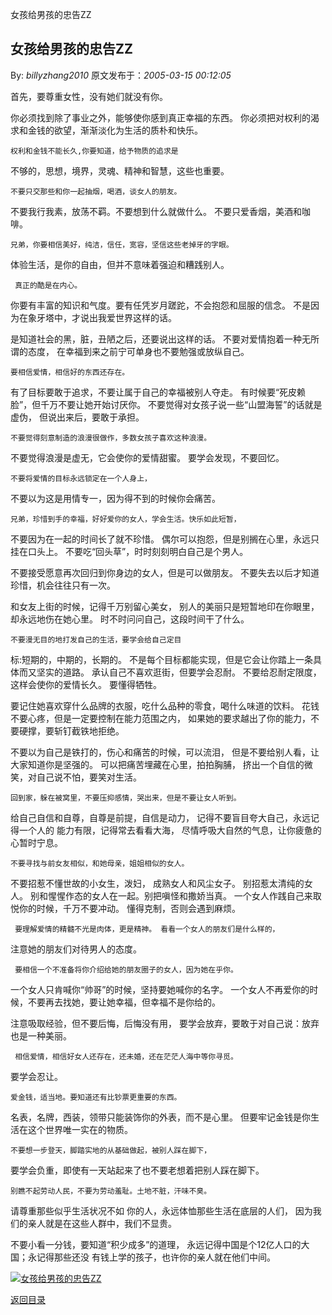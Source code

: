 女孩给男孩的忠告ZZ
## 女孩给男孩的忠告ZZ

By: *billyzhang2010* 原文发布于：*2005-03-15 00:12:05*

   首先，要尊重女性，没有她们就没有你。

你必须找到除了事业之外，能够使你感到真正幸福的东西。 你必须把对权利的渴求和金钱的欲望，渐渐淡化为生活的质朴和快乐。

    权利和金钱不能长久,你要知道，给予物质的追求是
不够的，思想，境界，灵魂、精神和智慧，这些也重要。

    不要只交那些和你一起抽烟，喝酒，谈女人的朋友。
不要我行我素，放荡不羁。不要想到什么就做什么。 不要只爱香烟，美酒和咖啡。

    兄弟，你要相信美好，纯洁，信任，宽容，坚信这些老掉牙的字眼。
体验生活，是你的自由，但并不意味着强迫和糟践别人。

     真正的酷是在内心。
你要有丰富的知识和气度。要有任凭岁月蹉跎，不会抱怨和屈服的信念。 不是因为在象牙塔中，才说出我爱世界这样的话。

是知道社会的黑，脏，丑陋之后，还要说出这样的话。 不要对爱情抱着一种无所谓的态度，
在幸福到来之前宁可单身也不要勉强或放纵自己。

    要相信爱情，相信好的东西还存在。
有了目标要敢于追求，不要让属于自己的幸福被别人夺走。 有时候要“死皮赖脸”，但千万不要让她开始讨厌你。
不要觉得对女孩子说一些“山盟海誓”的话就是虚伪， 但说出来后，要敢于承担。

    不要觉得刻意制造的浪漫很做作，多数女孩子喜欢这种浪漫。
不要觉得浪漫是虚无，它会使你的爱情甜蜜。 要学会发现，不要回忆。

    不要将爱情的目标永远锁定在一个人身上，
不要以为这是用情专一，因为得不到的时候你会痛苦。

    兄弟，珍惜到手的幸福，好好爱你的女人，学会生活。快乐如此短暂，
不要因为在一起的时间长了就不珍惜。 偶尔可以抱怨，但是别搁在心里，永远只挂在口头上。
不要吃“回头草”，时时刻刻明白自己是个男人。

不要接受愿意再次回归到你身边的女人，但是可以做朋友。 不要失去以后才知道珍惜，机会往往只有一次。

和女友上街的时候，记得千万别留心美女， 别人的美丽只是短暂地印在你眼里，却永远地伤在她心里。
时不时问问自己，这段时间干了什么。

    不要漫无目的地打发自己的生活，要学会给自己定目
标&#58;短期的，中期的，长期的。 不是每个目标都能实现，但是它会让你踏上一条具体而又坚实的道路。
承认自己不喜欢逛街，但要学会忍耐。 不要给忍耐定限度，这样会使你的爱情长久。 要懂得牺牲。

要记住她喜欢穿什么品牌的衣服，吃什么品种的零食，喝什么味道的饮料。 花钱不要心疼，但是一定要控制在能力范围之内，
如果她的要求越出了你的能力，不要硬撑，要斩钉截铁地拒绝。

不要以为自己是铁打的，伤心和痛苦的时候，可以流泪， 但是不要给别人看，让大家知道你是坚强的。 可以把痛苦埋藏在心里，拍拍胸脯，
挤出一个自信的微笑，对自己说不怕，要笑对生活。

    回到家，躲在被窝里，不要压抑感情，哭出来，但是不要让女人听到。
给自己自信和自尊，自尊是前提，自信是动力， 记得不要盲目夸大自己，永远记得一个人的 能力有限，记得常去看看大海，
尽情呼吸大自然的气息，让你疲惫的心暂时宁息。

    不要寻找与前女友相似，和她母亲，姐姐相似的女人。
不要招惹不懂世故的小女生，泼妇， 成熟女人和风尘女子。 别招惹太清纯的女人。 别和惺惺作态的女人在一起。别把嗔怪和撒娇当真。
一个女人作践自己来取悦你的时候，千万不要冲动。 懂得克制，否则会遇到麻烦。

     要理解爱情的精髓不光是肉体，更是精神。 看看一个女人的朋友们是什么样的，
注意她的朋友们对待男人的态度。

     要相信一个不准备将你介绍给她的朋友圈子的女人，因为她在乎你。
一个女人只肯喊你“帅哥”的时候，坚持要她喊你的名字。 一个女人不再爱你的时候，不要再去找她，要让她幸福，但幸福不是你给的。

注意吸取经验，但不要后悔，后悔没有用， 要学会放弃，要敢于对自己说：放弃也是一种美丽。

     相信爱情，相信好女人还存在，还未婚，还在茫茫人海中等你寻觅。
要学会忍让。

    爱金钱，适当地。要知道还有比钞票更重要的东西。
名表，名牌，西装，领带只能装饰你的外表，而不是心里。 但要牢记金钱是你生活在这个世界唯一实在的物质。

    不要想一步登天，脚踏实地的从基础做起，被别人踩在脚下，
要学会负重，即使有一天站起来了也不要老想着把别人踩在脚下。

    别瞧不起劳动人民，不要为劳动羞耻。土地不脏，汗味不臭。
请尊重那些似乎生活状况不如 你的人，永远体恤那些生活在底层的人们， 因为我们的亲人就是在这些人群中，我们不显贵。

不要小看一分钱，要知道“积少成多”的道理， 永远记得中国是个12亿人口的大国；永记得那些还没
有钱上学的孩子，也许你的亲人就在他们中间。

[![女孩给男孩的忠告ZZ](http://s8.sinaimg.cn/middle/6983393849da9955f2497&amp;690)](http://s8.sinaimg.cn/middle/6983393849da995c72507&amp;690)

[返回目录](index.html)
